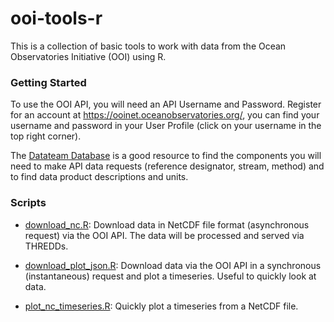 # ooi-tools-r
This is a collection of basic tools to work with data from the Ocean Observatories Initiative (OOI) using R.

### Getting Started

To use the OOI API, you will need an API Username and Password. Register for an account at https://ooinet.oceanobservatories.org/, you can find your username and password in your User Profile (click on your username in the top right corner).

The [Datateam Database](http://ooi.visualocean.net/) is a good resource to find the components you will need to make API data requests (reference designator, stream, method) and to find data product descriptions and units.

### Scripts
- [download_nc.R](https://github.com/lgarzio/ooi-tools-r/blob/master/scripts/download_nc.R): Download data in NetCDF file format (asynchronous request) via the OOI API. The data will be processed and served via THREDDs.

- [download_plot_json.R](https://github.com/lgarzio/ooi-tools-r/blob/master/scripts/download_nc.R): Download data via the OOI API in a synchronous (instantaneous) request and plot a timeseries. Useful to quickly look at data.

- [plot_nc_timeseries.R](https://github.com/lgarzio/ooi-tools-r/blob/master/scripts/plot_nc.R): Quickly plot a timeseries from a NetCDF file.